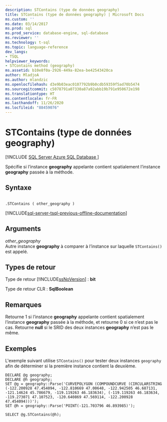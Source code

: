 ```yaml
---
description: STContains (type de données geography)
title: STContains (type de données geography) | Microsoft Docs
ms.custom: ''
ms.date: 03/14/2017
ms.prod: sql
ms.prod_service: database-engine, sql-database
ms.reviewer: ''
ms.technology: t-sql
ms.topic: language-reference
dev_langs:
- TSQL
helpviewer_keywords:
- STContains method (geography)
ms.assetid: b10e8f0a-2926-449a-82ea-be42543420ca
author: MladjoA
ms.author: mlandzic
ms.openlocfilehash: d3e9b03eac0107792b9b0cdb59359f5ad70b5474
ms.sourcegitcommit: c5078791a07330a87a92abb19b791e950672e198
ms.translationtype: HT
ms.contentlocale: fr-FR
ms.lasthandoff: 11/26/2020
ms.locfileid: "88459076"
---
```

# <a name="stcontains--geography-data-type"></a>STContains (type de données geography)
[!INCLUDE [SQL Server Azure SQL Database ](../../includes/applies-to-version/sql-asdb.md)]

  Spécifie si l’instance **geography** appelante contient spatialement l’instance **geography** passée à la méthode.  
  
## <a name="syntax"></a>Syntaxe  
  
```  
  
.STContains ( other_geography )  
```  
  
[!INCLUDE[sql-server-tsql-previous-offline-documentation](../../includes/sql-server-tsql-previous-offline-documentation.md)]

## <a name="arguments"></a>Arguments
 *other_geography*  
 Autre instance **geography** à comparer à l’instance sur laquelle `STContains()` est appelé.  
  
## <a name="return-types"></a>Types de retour  
 Type de retour [!INCLUDE[ssNoVersion](../../includes/ssnoversion-md.md)] : **bit**  
  
 Type de retour CLR : **SqlBoolean**  
  
## <a name="remarks"></a>Remarques  
 Retourne 1 si l’instance **geography** appelante contient spatialement l’instance **geography** passée à la méthode, et retourne 0 si ce n’est pas le cas. Retourne **null** si le SRID des deux instances **geography** n’est pas le même.  
  
## <a name="examples"></a>Exemples  
 L'exemple suivant utilise `STContains()` pour tester deux instances `geography` afin de déterminer si la première instance contient la deuxième.  
  
```  
DECLARE @g geography;  
DECLARE @h geography;  
SET @g = geography::Parse('CURVEPOLYGON (COMPOUNDCURVE (CIRCULARSTRING (-122.200928 47.454094, -122.810669 47.00648, -122.942505 46.687131, -121.14624 45.786679, -119.119263 46.183634), (-119.119263 46.183634, -119.273071 47.107523, -120.640869 47.569114, -122.200928 47.454094)))');  
SET @h = geography::Parse('POINT(-121.703796 46.893985)');  
```  
  
 `SELECT @g.STContains(@h);`  
  
  
